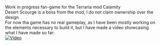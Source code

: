 Work in progress fan-game for the Terraria mod Calamity <br>
Desert Scourge is a boss from the mod, I do not claim ownership over the design <br>
For now tha game has no real gameplay, as I have been mostly working on the elements necessary to build it, but I have made a video showcasing what I have made so far:<br>
[![Video](https://img.youtube.com/vi/5iTIxPWhImE/0.jpg)](https://www.youtube.com/watch?v=5iTIxPWhImE)
